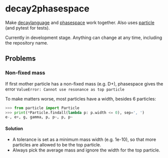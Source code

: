 # decay2phasespace
Make [decaylanguage](https://github.com/scikit-hep/decaylanguage) and [phasespace](https://github.com/zfit/phasespace) work together.
Also uses [particle](https://github.com/scikit-hep/particle) (and pytest for tests).

Currently in development stage. Anything can change at any time, including the repository name.

## Problems
### Non-fixed mass
If first mother particle has a non-fixed mass (e.g. D+), phasespace gives the error
`ValueError: Cannot use resonance as top particle`

To make matters worse, most particles have a width, besides 6 particles:
```python
>>> from particle import Particle
>>> print(*Particle.findall(lambda p: p.width <= 0), sep=', ')
e-, e+, g, gamma, p, p~, p, p~
```

#### Solution
- A tolerance is set as a minimum mass width (e.g. 1e-10), so that more particles are allowed to be the top particle.
- Always pick the average mass and ignore the width for the top particle. 